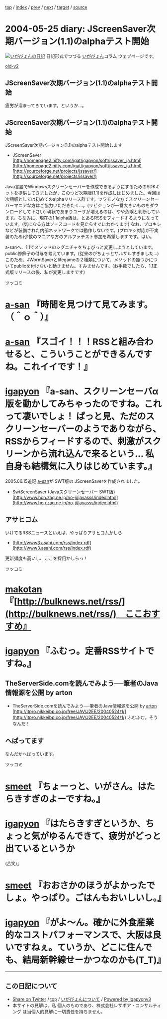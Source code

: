 [top](../index.html) 
 / [index](index.html) 
 / [prev](ig040524.html) 
 / [next](ig040526.html) 
 / [target](http://www.igapyon.jp/igapyon/diary/2004/ig040525.html) 
 / [source](https://github.com/igapyon/diary/blob/master/2004/ig040525.src.md) 

2004-05-25 diary: JScreenSaver次期バージョン(1.1)のalphaテスト開始
=====================================================================================================
[![いがぴょんの日記](http://www.igapyon.jp/igapyon/diary/images/iga200306s.jpg "いがぴょん")](http://www.igapyon.jp/igapyon/diary/memo/memoigapyon.html) 日記形式でつづる [いがぴょん](http://www.igapyon.jp/igapyon/diary/memo/memoigapyon.html)コラム ウェブページです。

[old-v2](ig040525-orig.html)

## JScreenSaver次期バージョン(1.1)のalphaテスト開始

疲労が溜まってきています。というか…。


## JScreenSaver次期バージョン(1.1)のalphaテスト開始

JScreenSaver次期バージョン(1.1)のalphaテスト開始します

* JScreenSaver
  [http://homepage2.nifty.com/igat/igapyon/soft/jssaver_ja.html](http://homepage2.nifty.com/igat/igapyon/soft/jssaver_ja.html)
  [http://sourceforge.net/projects/jssaver/](http://sourceforge.net/projects/jssaver/)

Java言語でWindowsスクリーンセーバーを作成できるようにするためのSDKキットを提供してきましたが、このつど次期版(1.1)を作成しはじめました。今回は次期版としては初めてのalphaリリース群です。ツワモノな方でスクリーンセーバーマニアな方はご協力いただきたく…。(リビジョンが一番大きいものをダウンロードして下さい) 現状であまりユーザが増えるのは、やや危険と判断しています。ちなみに、現在の1.1alpha版は、とあるRSSをフィードするようになっています。(気になる方はソースコードを見たらすぐにわかります) なお、プロキシなどが装備された内部ネットワークでは動作しないです。(プロキシ対応が不実装のため)少数のマニアな方のアルファテスト参加を希望しますです。はい。

a-sanへ、1.1でメソッドのシグニチャをちょびっと変更しようとしています。public修飾子の付与を考えています。(従来のがちょっとザルザルすぎました…) このため、JWormSaverとlifegameの２種類について、メソッドの幾つかについてpublicを付けないと動きません。すみませんです。(お手数でしたら、1.1正式版リリースの後、私が変更しますです)

ツッコミ

# [a-san](http://d.hatena.ne.jp/a-san/) 『時間を見つけて見てみます。（＾ｏ＾）』

# [a-san](http://d.hatena.ne.jp/a-san/) 『スゴイ！！！RSSと組み合わせると、こういうことができるんですね。これイイです！』

# [igapyon](http://d.hatena.ne.jp/igapyon/) 『a-san、スクリーンセーバα版を動かしてみちゃったのですね。これって凄いでしょ！ ぱっと見、ただのスクリーンセーバーのようでありながら、RSSからフィードするので、刺激がスクリーンから流れ込んで来るという… 私自身も結構気に入りはじめています。』

2005.06.15追記 [a-san](http://d.hatena.ne.jp/a-san/)が SWT版の JScreenSaverを作成されました。

* SwtScreenSaver (Javaスクリーンセーバー SWT版)
  [http://www.hcn.zaq.ne.jp/no-ji/javasss/index.html](http://www.hcn.zaq.ne.jp/no-ji/javasss/index.html)

## アサヒコム

いけてるRSSニュースといえば、やっぱりアサヒコムかしら

* [http://www3.asahi.com/rss/index.rdf](http://www3.asahi.com/rss/index.rdf)

更新頻度も高いし、ここを採用かしらっ！

ツッコミ

# [makotan](http://d.hatena.ne.jp/makotan/) 『[http://bulknews.net/rss/](http://bulknews.net/rss/)　ここおすすめ』

# [igapyon](http://d.hatena.ne.jp/igapyon/) 『ふむっ。定番RSSサイトですね。』

## TheServerSide.comを読んでみよう──筆者のJava情報源を公開 by arton

* TheServerSide.comを読んでみよう──筆者のJava情報源を公開 by [arton](http://arton.no-ip.info/diary/)
  [http://itpro.nikkeibp.co.jp/free/JAV/J2EE/20040524/1/](http://itpro.nikkeibp.co.jp/free/JAV/J2EE/20040524/1/)
  ふむふむ。そうなんだ！

## へばってます

なんだかへばっています。

ツッコミ

# [smeet](http://d.hatena.ne.jp/smeet/) 『ちょーっと、いがさん。はたらきすぎのよーですね。』

# [igapyon](http://d.hatena.ne.jp/igapyon/) 『はたらきすぎというか、ちょっと気がゆるんできて、疲労がどっと出ているというか 
(苦笑)』

# [smeet](http://d.hatena.ne.jp/smeet/) 『おおさかのほうがよかったでしょ。やっぱり。ごはんもおいしいし。』

# [igapyon](http://d.hatena.ne.jp/igapyon/) 『がよ～ん。確かに外食産業的なコストパフォーマンスで、大阪は良いですねぇ。ていうか、どこに住んでも、結局新幹線せーかつなのかも(T_T)』


----------------------------------------------------------------------------------------------------

## この日記について

* [Share on Twitter](https://twitter.com/intent/tweet?hashtags=igapyon%2Cdiary%2C%E3%81%84%E3%81%8C%E3%81%B4%E3%82%87%E3%82%93&text=JScreenSaver%E6%AC%A1%E6%9C%9F%E3%83%90%E3%83%BC%E3%82%B8%E3%83%A7%E3%83%B3%281.1%29%E3%81%AEalpha%E3%83%86%E3%82%B9%E3%83%88%E9%96%8B%E5%A7%8B&url=http%3A%2F%2Fwww.igapyon.jp%2Figapyon%2Fdiary%2F2004%2Fig040525.html) / [top](../index.html) / [いがぴょんについて](http://www.igapyon.jp/igapyon/diary/memo/memoigapyon.html) / [Powered by Igapyonv3](https://github.com/igapyon/igapyonv3)
* 本サイトの見解は、私 個人のものであり、株式会社レザボア・コンサルティング は当個人的見解に一切責任を持ちません。 
